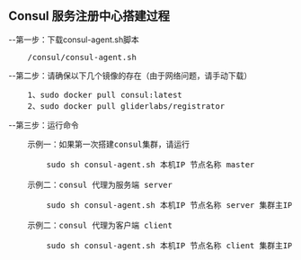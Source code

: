 ## Consul 服务注册中心搭建过程

--第一步：下载consul-agent.sh脚本
<pre>
    /consul/consul-agent.sh
</pre>
--第二步：请确保以下几个镜像的存在（由于网络问题，请手动下载）
<pre>
    1、sudo docker pull consul:latest
    2、sudo docker pull gliderlabs/registrator
</pre>

--第三步：运行命令
<pre>
    示例一：如果第一次搭建consul集群，请运行
        
        sudo sh consul-agent.sh 本机IP 节点名称 master
        
    示例二：consul 代理为服务端 server
        
        sudo sh consul-agent.sh 本机IP 节点名称 server 集群主IP地址
        
    示例二：consul 代理为客户端 client
        
        sudo sh consul-agent.sh 本机IP 节点名称 client 集群主IP地址
        
</pre>
